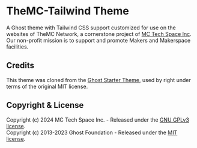 # TheMC-Tailwind Theme

A Ghost theme with Tailwind CSS support customized for use on the websites of TheMC Network, a cornerstone project of [MC Tech Space Inc](https://mctechspace.org). Our non-profit mission is to support and promote Makers and Makerspace facilities.

## Credits

This theme was cloned from the [Ghost Starter Theme](https://github.com/TryGhost/Starter/tree/main#ghost-starter-theme), used by right under terms of the original MIT license.

## Copyright & License

Copyright (c) 2024 MC Tech Space Inc. - Released under the [GNU GPLv3 license](LICENSE).  
Copyright (c) 2013-2023 Ghost Foundation - Released under the [MIT license](https://github.com/TryGhost/Starter/blob/main/LICENSE).
